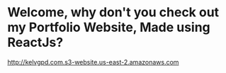 # Welcome, why don't you check out my Portfolio Website, Made using ReactJs?

http://kelvgpd.com.s3-website.us-east-2.amazonaws.com
